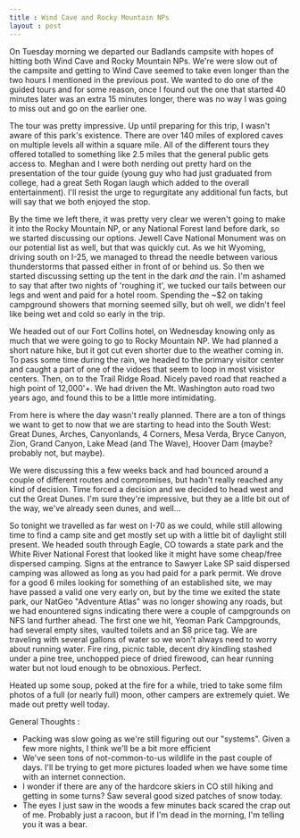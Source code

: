 ```yaml
---
title : Wind Cave and Rocky Mountain NPs
layout : post
---
```


On Tuesday morning we departed our Badlands campsite with hopes of hitting both Wind Cave and Rocky Mountain NPs.  We\'re were slow out of the campsite and getting to Wind Cave seemed to take even longer than the two hours I mentioned in the previous post. We wanted to do one of the guided tours and for some reason, once I found out the one that started 40 minutes later was an extra 15 minutes longer, there was no way I was going to miss out and go on the earlier one. 

The tour was pretty impressive.  Up until preparing for this trip, I wasn\'t aware of this park\'s existence.  There are over 140 miles of explored caves on multiple levels all within a square mile.  All of the different tours they offered totalled to something like 2.5 miles that the general public gets access to.  Meghan and I were both nerding out pretty hard on the presentation of the tour guide (young guy who had just graduated from college, had a great Seth Rogan laugh which added to the overall entertainment).  I\'ll resist the urge to regurgitate any additional fun facts, but will say that we both enjoyed the stop.

By the time we left there, it was pretty very clear we weren't going to make it into the Rocky Mountain NP, or any National Forest land before dark, so we started discussing our options.  Jewell Cave National Monument was on our potential list as well, but that was quickly cut.  As we hit Wyoming, driving south on I-25, we managed to thread the needle between various thunderstorms that passed either in front of or behind us.  So then we started discussing setting up the tent in the dark _and_ the rain.  I'm ashamed to say that after two nights of \'roughing it\', we tucked our tails between our legs and went and paid for a hotel room.  Spending the ~$2 on taking campground showers that morning seemed silly, but oh well, we didn't feel like being wet and cold so early in the trip. 

We headed out of our Fort Collins hotel, on Wednesday knowing only as much that we were going to go to Rocky Mountain NP.  We had planned a short nature hike, but it got cut even shorter due to the weather coming in.  To pass some time during the rain, we headed to the primary visitor center and caught a part of one of the vidoes that seem to loop in most visistor centers.  Then, on to the Trail Ridge Road.  Nicely paved road that reached a high point of 12,000'+.  We had driven the Mt. Washington auto road two years ago, and found this to be a little more intimidating.

From here is where the day wasn't really planned.  There are a ton of things we want to get to now that we are starting to head into the South West: Great Dunes, Arches, Canyonlands, 4 Corners, Mesa Verda, Bryce Canyon, Zion, Grand Canyon, Lake Mead (and The Wave), Hoover Dam (maybe? probably not, but maybe).

We were discussing this a few weeks back and had bounced around a couple of different routes and compromises, but hadn't really reached any kind of decision.  Time forced a decision and we decided to head west and cut the Great Dunes.  I\'m sure they\'re impressive, but they ae a litle bit out of the way, we've already seen dunes, and well... 

So tonight we travelled as far west on I-70 as we could, while still allowing time to find a camp site and get mostly set up with a little bit of daylight still present.  We headed south through Eagle, CO towards a state park and the White River National Forest that looked like it might have some cheap/free dispersed camping.  Signs at the entrance to Sawyer Lake SP said dispersed camping was allowed as long as you had paid for a park permit.  We drove for a good 6 miles looking for something of an established site, we may have passed a valid one very early on, but by the time we exited the state park, our NatGeo \"Adventure Atlas\" was no longer showing any roads, but we had enountered signs indicating there were a couple of campgrounds on NFS land further ahead.  The first one we hit, Yeoman Park Campgrounds, had several empty sites, vaulted toilets and an $8 price tag.  We are traveling with several gallons of water so we won\'t always need to worry about running water.  Fire ring, picnic table, decent dry kindling stashed under a pine tree, unchopped piece of dried firewood, can hear running water but not loud enough to be obnoxious.  Perfect.  

Heated up some soup, poked at the fire for a while, tried to take some film photos of a full (or nearly full) moon, other campers are extremely quiet.  We made out pretty well today.  

General Thoughts :

* Packing was slow going as we're still figuring out our \"systems\".  Given a few more nights, I think we'll be a bit more efficient 
* We\'ve seen tons of not-common-to-us wildlife in the past couple of days.  I\'ll be trying to get more pictures loaded when we have some time with an internet connection.
* I wonder if there are any of the hardcore skiers in CO still hiking and getting in some turns?  Saw several good sized patches of snow today.
* The eyes I just saw in the woods a few minutes back scared the crap out of me.  Probably just a racoon, but if I'm dead in the morning, I\'m telling you it was a bear.  
